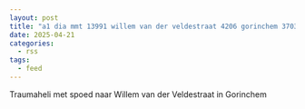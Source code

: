 ```yaml
---
layout: post
title: "a1 dia mmt 13991 willem van der veldestraat 4206 gorinchem 37035 regio 18"
date: 2025-04-21
categories: 
  - rss
tags: 
  - feed
---
```


Traumaheli met spoed naar Willem van der Veldestraat in Gorinchem
